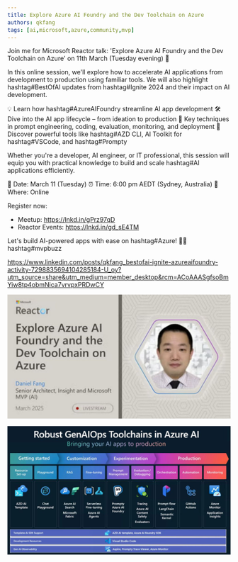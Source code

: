 ```yaml
---
title: Explore Azure AI Foundry and the Dev Toolchain on Azure
authors: qkfang
tags: [ai,microsoft,azure,community,mvp]
---
```



Join me for Microsoft Reactor talk: 'Explore Azure AI Foundry and the Dev Toolchain on Azure' on 11th March (Tuesday evening) 🎉

In this online session, we'll explore how to accelerate AI applications from development to production using familiar tools. We will also highlight hashtag#BestOfAI updates from hashtag#Ignite 2024 and their impact on AI development.

💡 Learn how hashtag#AzureAIFoundry streamline AI app development
🛠 Dive into the AI app lifecycle – from ideation to production
📌 Key techniques in prompt engineering, coding, evaluation, monitoring, and deployment
🚀 Discover powerful tools like hashtag#AZD CLI, AI Toolkit for hashtag#VSCode, and hashtag#Prompty

Whether you're a developer, AI engineer, or IT professional, this session will equip you with practical knowledge to build and scale hashtag#AI applications efficiently.

📅 Date: March 11 (Tuesday)
⏰ Time: 6:00 pm AEDT (Sydney, Australia)
📍 Where: Online 

Register now:
- Meetup: https://lnkd.in/gPrz97qD
- Reactor Events: https://lnkd.in/gd_sE4TM

Let's build AI-powered apps with ease on hashtag#Azure! 🚀✨ hashtag#mvpbuzz


https://www.linkedin.com/posts/qkfang_bestofai-ignite-azureaifoundry-activity-7298835694104285184-U_oy?utm_source=share&utm_medium=member_desktop&rcm=ACoAAASgfsoBmYiw8tp4obmNica7vrvpxPRDwCY


![alt text](images\2025-02-20-community-reactor-sydney-azure-ai-foundry-poster-1.jpg)

![alt text](images\2025-02-20-community-reactor-sydney-azure-ai-foundry-poster-2.jpg)

